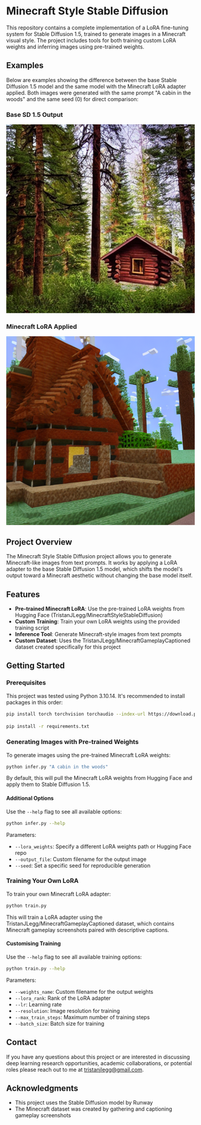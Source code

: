 # Minecraft Style Stable Diffusion

This repository contains a complete implementation of a LoRA fine-tuning system for Stable Diffusion 1.5, trained to generate images in a Minecraft visual style. The project includes tools for both training custom LoRA weights and inferring images using pre-trained weights.

## Examples

Below are examples showing the difference between the base Stable Diffusion 1.5 model and the same model with the Minecraft LoRA adapter applied. Both images were generated with the same prompt "A cabin in the woods" and the same seed (0) for direct comparison:

### Base SD 1.5 Output
![Base SD 1.5 output](assets/base.png)

### Minecraft LoRA Applied
![Minecraft LoRA applied](assets/lora.png)

## Project Overview

The Minecraft Style Stable Diffusion project allows you to generate Minecraft-like images from text prompts. It works by applying a LoRA adapter to the base Stable Diffusion 1.5 model, which shifts the model's output toward a Minecraft aesthetic without changing the base model itself.

## Features

- **Pre-trained Minecraft LoRA**: Use the pre-trained LoRA weights from Hugging Face (TristanJLegg/MinecraftStyleStableDiffusion)
- **Custom Training**: Train your own LoRA weights using the provided training script
- **Inference Tool**: Generate Minecraft-style images from text prompts
- **Custom Dataset**: Uses the TristanJLegg/MinecraftGameplayCaptioned dataset created specifically for this project

## Getting Started

### Prerequisites

This project was tested using Python 3.10.14. It's recommended to install packages in this order:

```bash
pip install torch torchvision torchaudio --index-url https://download.pytorch.org/whl/cu118

pip install -r requirements.txt
```

### Generating Images with Pre-trained Weights

To generate images using the pre-trained Minecraft LoRA weights:

```bash
python infer.py "A cabin in the woods"
```

By default, this will pull the Minecraft LoRA weights from Hugging Face and apply them to Stable Diffusion 1.5.

#### Additional Options

Use the `--help` flag to see all available options:

```bash
python infer.py --help
```

Parameters:
- `--lora_weights`: Specify a different LoRA weights path or Hugging Face repo
- `--output_file`: Custom filename for the output image
- `--seed`: Set a specific seed for reproducible generation

### Training Your Own LoRA

To train your own Minecraft LoRA adapter:

```bash
python train.py
```

This will train a LoRA adapter using the TristanJLegg/MinecraftGameplayCaptioned dataset, which contains Minecraft gameplay screenshots paired with descriptive captions.

#### Customising Training

Use the `--help` flag to see all available training options:

```bash
python train.py --help
```

Parameters:
- `--weights_name`: Custom filename for the output weights
- `--lora_rank`: Rank of the LoRA adapter
- `--lr`: Learning rate
- `--resolution`: Image resolution for training
- `--max_train_steps`: Maximum number of training steps
- `--batch_size`: Batch size for training

## Contact

If you have any questions about this project or are interested in discussing deep learning research opportunities, academic collaborations, or potential roles please reach out to me at tristanjlegg@gmail.com.

## Acknowledgments

- This project uses the Stable Diffusion model by Runway
- The Minecraft dataset was created by gathering and captioning gameplay screenshots
